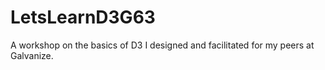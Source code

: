 # LetsLearnD3G63
A workshop on the basics of D3 I designed and facilitated for my peers at Galvanize.
